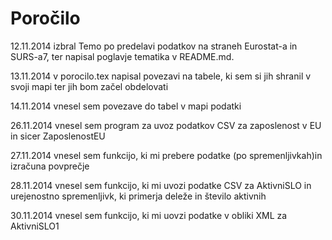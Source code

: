 # Poročilo

12.11.2014 izbral Temo po predelavi podatkov na straneh Eurostat-a in SURS-a7, ter napisal poglavje tematika v README.md.

13.11.2014 v porocilo.tex napisal povezavi na tabele, ki sem si jih shranil v svoji mapi ter jih bom začel obdelovati

14.11.2014 vnesel sem povezave do tabel v mapi podatki

26.11.2014  vnesel sem program za uvoz podatkov CSV za zaposlenost v EU in sicer ZaposlenostEU

27.11.2014  vnesel sem funkcijo, ki mi prebere podatke (po spremenljivkah)in izračuna povprečje

28.11.2014  vnesel sem funkcijo, ki mi uvozi podatke CSV za AktivniSLO in urejenostno spremenljivk, ki primerja deleže in število aktivnih

30.11.2014  vnesel sem funkcijo, ki mi uovzi podatke v obliki XML za AktivniSLO1